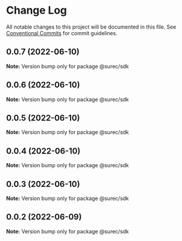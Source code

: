 # Change Log

All notable changes to this project will be documented in this file.
See [Conventional Commits](https://conventionalcommits.org) for commit guidelines.

## 0.0.7 (2022-06-10)

**Note:** Version bump only for package @surec/sdk





## 0.0.6 (2022-06-10)

**Note:** Version bump only for package @surec/sdk





## 0.0.5 (2022-06-10)

**Note:** Version bump only for package @surec/sdk





## 0.0.4 (2022-06-10)

**Note:** Version bump only for package @surec/sdk





## 0.0.3 (2022-06-10)

**Note:** Version bump only for package @surec/sdk





## 0.0.2 (2022-06-09)

**Note:** Version bump only for package @surec/sdk
